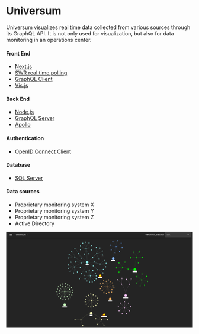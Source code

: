 # Universum
Universum visualizes real time data collected from various sources through its GraphQL API. It is not only used for visualization, but also for data monitoring in an operations center.

#### Front End
* [Next.js](https://nextjs.org/)
* [SWR real time polling](https://swr.vercel.app/)
* [GraphQL Client](https://graphql.org/)
* [Vis.js](https://visjs.org/)

#### Back End
* [Node.js](https://nodejs.org/en/)
* [GraphQL Server](https://graphql.org/)
* [Apollo](https://www.apollographql.com/)

#### Authentication
* [OpenID Connect Client](https://curity.io/resources/learn/oidc-node-express/)

#### Database
* [SQL Server](https://www.microsoft.com/en-us/sql-server/sql-server-2019)

#### Data sources
* Proprietary monitoring system X
* Proprietary monitoring system Y
* Proprietary monitoring system Z
* Active Directory

  
![Universum](https://github.com/Ermilin/Universum/blob/main/universum.png)


